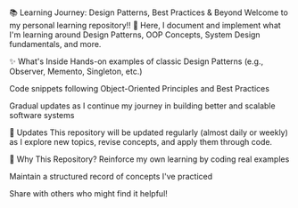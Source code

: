 📚 Learning Journey: Design Patterns, Best Practices & Beyond
Welcome to my personal learning repository!! 🚀
Here, I document and implement what I'm learning around Design Patterns, OOP Concepts, System Design fundamentals, and more.

✨ What's Inside
Hands-on examples of classic Design Patterns (e.g., Observer, Memento, Singleton, etc.)

Code snippets following Object-Oriented Principles and Best Practices

Gradual updates as I continue my journey in building better and scalable software systems

📅 Updates
This repository will be updated regularly (almost daily or weekly) as I explore new topics, revise concepts, and apply them through code.

📌 Why This Repository?
Reinforce my own learning by coding real examples

Maintain a structured record of concepts I've practiced

Share with others who might find it helpful!

